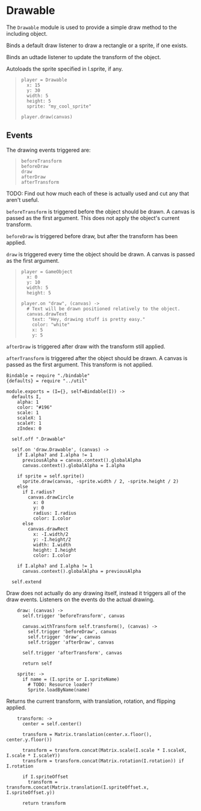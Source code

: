 Drawable
========

The `Drawable` module is used to provide a simple draw method to the including
object.

Binds a default draw listener to draw a rectangle or a sprite, if one exists.

Binds an udtade listener to update the transform of the object.

Autoloads the sprite specified in I.sprite, if any.

>     player = Drawable
>       x: 15
>       y: 30
>       width: 5
>       height: 5
>       sprite: "my_cool_sprite"
>
>     player.draw(canvas)

Events
------

The drawing events triggered are:

>     beforeTransform
>     beforeDraw
>     draw
>     afterDraw
>     afterTransform

TODO: Find out how much each of these is actually used and cut any that aren't
useful.

`beforeTransform` is triggered before the object should be drawn. A canvas is passed as
the first argument. This does not apply the object's current transform.

`beforeDraw` is triggered before draw, but after the transform has been applied.

`draw` is triggered every time the object should be drawn. A canvas is passed as
the first argument.

>     player = GameObject
>       x: 0
>       y: 10
>       width: 5
>       height: 5
>
>     player.on "draw", (canvas) ->
>       # Text will be drawn positioned relatively to the object.
>       canvas.drawText
>         text: "Hey, drawing stuff is pretty easy."
>         color: "white"
>         x: 5
>         y: 5

`afterDraw` is triggered after draw with the transform still applied.

`afterTransform` is triggered after the object should be drawn. A canvas is passed as
the first argument. This transform is not applied.

    Bindable = require "./bindable"
    {defaults} = require "../util"

    module.exports = (I={}, self=Bindable(I)) ->
      defaults I,
        alpha: 1
        color: "#196"
        scale: 1
        scaleX: 1
        scaleY: 1
        zIndex: 0

      self.off ".Drawable"

      self.on 'draw.Drawable', (canvas) ->
        if I.alpha? and I.alpha != 1
          previousAlpha = canvas.context().globalAlpha
          canvas.context().globalAlpha = I.alpha

        if sprite = self.sprite()
          sprite.draw(canvas, -sprite.width / 2, -sprite.height / 2)
        else
          if I.radius?
            canvas.drawCircle
              x: 0
              y: 0
              radius: I.radius
              color: I.color
          else
            canvas.drawRect
              x: -I.width/2
              y: -I.height/2
              width: I.width
              height: I.height
              color: I.color

        if I.alpha? and I.alpha != 1
          canvas.context().globalAlpha = previousAlpha

      self.extend

Draw does not actually do any drawing itself, instead it triggers all of the draw events.
Listeners on the events do the actual drawing.

        draw: (canvas) ->
          self.trigger 'beforeTransform', canvas

          canvas.withTransform self.transform(), (canvas) ->
            self.trigger 'beforeDraw', canvas
            self.trigger 'draw', canvas
            self.trigger 'afterDraw', canvas

          self.trigger 'afterTransform', canvas

          return self

        sprite: ->
          if name = (I.sprite or I.spriteName)
            # TODO: Resource loader?
            Sprite.loadByName(name)

Returns the current transform, with translation, rotation, and flipping applied.

        transform: ->
          center = self.center()

          transform = Matrix.translation(center.x.floor(), center.y.floor())

          transform = transform.concat(Matrix.scale(I.scale * I.scaleX, I.scale * I.scaleY))
          transform = transform.concat(Matrix.rotation(I.rotation)) if I.rotation

          if I.spriteOffset
            transform = transform.concat(Matrix.translation(I.spriteOffset.x, I.spriteOffset.y))

          return transform
